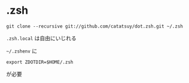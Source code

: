 .zsh
==================================

    git clone --recursive git://github.com/catatsuy/dot.zsh.git ~/.zsh

`.zsh.local` は自由にいじれる

`~/.zshenv` に

    export ZDOTDIR=$HOME/.zsh

が必要
